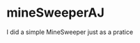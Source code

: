 # mineSweeperAJ

I did a simple MineSweeper just as a pratice
<image scr="https://www.google.de/images/branding/googlelogo/2x/googlelogo_color_272x92dp.png"/>
